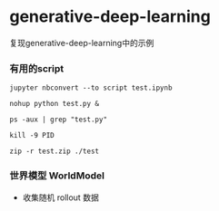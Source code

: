 # generative-deep-learning
 复现generative-deep-learning中的示例

### 有用的script
```shell
jupyter nbconvert --to script test.ipynb

nohup python test.py &

ps -aux | grep "test.py"

kill -9 PID

zip -r test.zip ./test
```

### 世界模型 WorldModel
- 收集随机 rollout 数据
```shell
```
